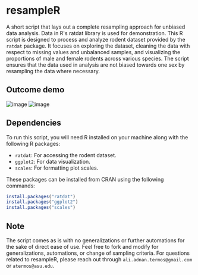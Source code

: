 # resampleR
A short script that lays out a complete resampling approach for unbiased data analysis. Data in R's ratdat library is used for demonstration. This R script is designed to process and analyze rodent dataset provided by the `ratdat` package. It focuses on exploring the dataset, cleaning the data with respect to missing values and unbalanced samples, and visualizing the proportions of male and female rodents across various species. The script ensures that the data used in analysis are not biased towards one sex by resampling the data where necessary.

## Outcome demo
![image](https://github.com/alitermos/resampleR/assets/38148633/546160b5-1962-400b-8557-59e3ee09caf1) 
![image](https://github.com/alitermos/resampleR/assets/38148633/c86989ec-f19f-4548-ad48-050b8e25ab4a)

## Dependencies
To run this script, you will need R installed on your machine along with the following R packages:
- `ratdat`: For accessing the rodent dataset.
- `ggplot2`: For data visualization.
- `scales`: For formatting plot scales.

These packages can be installed from CRAN using the following commands:
```r
install.packages("ratdat")
install.packages("ggplot2")
install.packages("scales")
```
## Note
The script comes as is with no generalizations or further automations for the sake of direct ease of use. Feel free to fork and modify for generalizations, automations, or change of sampling criteria. For questions related to resampleR, please reach out through `ali.adnan.termos@gmail.com` or `atermos@asu.edu`. 
